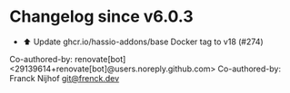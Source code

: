 # Changelog since v6.0.3
- ⬆️ Update ghcr.io/hassio-addons/base Docker tag to v18 (#274)

Co-authored-by: renovate[bot] <29139614+renovate[bot]@users.noreply.github.com>
Co-authored-by: Franck Nijhof <git@frenck.dev> 
